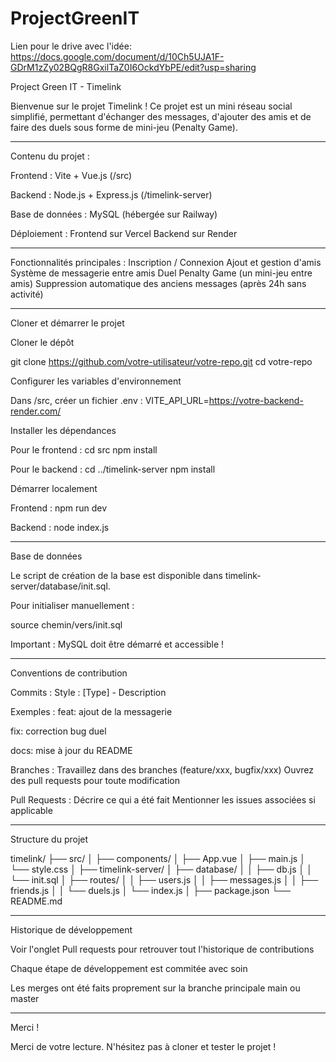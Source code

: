 # ProjectGreenIT
Lien pour le drive avec l'idée:
https://docs.google.com/document/d/10Ch5UJA1F-GDrM1zZy02BQgR8GxilTaZ0I6OckdYbPE/edit?usp=sharing

Project Green IT - Timelink

Bienvenue sur le projet Timelink !
Ce projet est un mini réseau social simplifié, permettant d'échanger des messages, d'ajouter des amis et de faire des duels sous forme de mini-jeu (Penalty Game).

---

Contenu du projet :

Frontend : Vite + Vue.js (/src)

Backend : Node.js + Express.js (/timelink-server)

Base de données : MySQL (hébergée sur Railway)

Déploiement :
Frontend sur Vercel
Backend sur Render

---

Fonctionnalités principales :
Inscription / Connexion
Ajout et gestion d'amis
Système de messagerie entre amis
Duel Penalty Game (un mini-jeu entre amis)
Suppression automatique des anciens messages (après 24h sans activité)

---

Cloner et démarrer le projet

Cloner le dépôt

git clone https://github.com/votre-utilisateur/votre-repo.git
cd votre-repo


Configurer les variables d'environnement

Dans /src, créer un fichier .env :
VITE_API_URL=https://votre-backend-render.com/


Installer les dépendances

Pour le frontend :
cd src
npm install

Pour le backend :
cd ../timelink-server
npm install


Démarrer localement

Frontend :
npm run dev

Backend :
node index.js


---

Base de données

Le script de création de la base est disponible dans timelink-server/database/init.sql.

Pour initialiser manuellement :

source chemin/vers/init.sql

Important : MySQL doit être démarré et accessible !

---

Conventions de contribution

Commits :
Style : [Type] - Description

Exemples :
feat: ajout de la messagerie

fix: correction bug duel

docs: mise à jour du README


Branches :
Travaillez dans des branches (feature/xxx, bugfix/xxx)
Ouvrez des pull requests pour toute modification

Pull Requests :
Décrire ce qui a été fait
Mentionner les issues associées si applicable

---

Structure du projet

timelink/
├── src/
│   ├── components/
│   ├── App.vue
│   ├── main.js
│   └── style.css
│
├── timelink-server/
│   ├── database/
│   │   ├── db.js
│   │   └── init.sql
│   ├── routes/
│   │   ├── users.js
│   │   ├── messages.js
│   │   ├── friends.js
│   │   └── duels.js
│   └── index.js
│
├── package.json
└── README.md

---

Historique de développement

Voir l'onglet Pull requests pour retrouver tout l'historique de contributions

Chaque étape de développement est commitée avec soin

Les merges ont été faits proprement sur la branche principale main ou master

---

Merci !

Merci de votre lecture.
N'hésitez pas à cloner et tester le projet !
